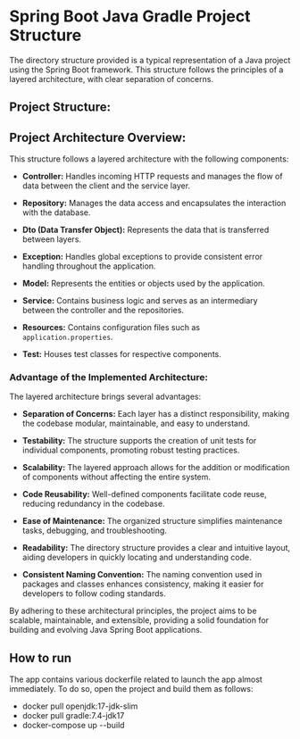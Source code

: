 # Spring Boot Java Gradle Project Structure

The directory structure provided is a typical representation of a Java project using the Spring Boot framework. This structure follows the principles of a layered architecture, with clear separation of concerns. 
## Project Structure:

## Project Architecture Overview:

This structure follows a layered architecture with the following components:

- **Controller:** Handles incoming HTTP requests and manages the flow of data between the client and the service layer.

- **Repository:** Manages the data access and encapsulates the interaction with the database.

- **Dto (Data Transfer Object):** Represents the data that is transferred between layers.

- **Exception:** Handles global exceptions to provide consistent error handling throughout the application.

- **Model:** Represents the entities or objects used by the application.

- **Service:** Contains business logic and serves as an intermediary between the controller and the repositories.

- **Resources:** Contains configuration files such as `application.properties`.

- **Test:** Houses test classes for respective components.

### Advantage of the Implemented Architecture:

The layered architecture brings several advantages:

- **Separation of Concerns:** Each layer has a distinct responsibility, making the codebase modular, maintainable, and easy to understand.

- **Testability:** The structure supports the creation of unit tests for individual components, promoting robust testing practices.

- **Scalability:** The layered approach allows for the addition or modification of components without affecting the entire system.

- **Code Reusability:** Well-defined components facilitate code reuse, reducing redundancy in the codebase.

- **Ease of Maintenance:** The organized structure simplifies maintenance tasks, debugging, and troubleshooting.

- **Readability:** The directory structure provides a clear and intuitive layout, aiding developers in quickly locating and understanding code.

- **Consistent Naming Convention:** The naming convention used in packages and classes enhances consistency, making it easier for developers to follow coding standards.

By adhering to these architectural principles, the project aims to be scalable, maintainable, and extensible, providing a solid foundation for building and evolving Java Spring Boot applications.

## How to run
The app contains various dockerfile related to launch the app almost immediately. To do so, open the project and build them as follows: 
- docker pull openjdk:17-jdk-slim
- docker pull gradle:7.4-jdk17
- docker-compose up --build

     
      
